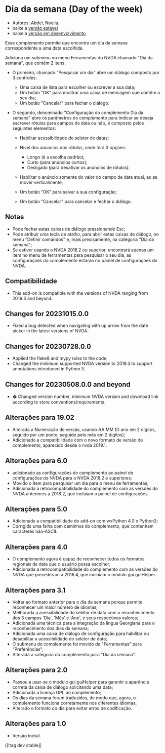 # Dia da semana (Day of the week) #

* Autores: Abdel, Noelia.
* baixe a [versão estável][1]
* baixe a [versão em desenvolvimento][2]

Esse complemento permite que encontre um dia da semana correspondente a uma
data escolhida.

Adiciona um submenu no menu Ferramentas do NVDA chamado "Dia da semana", que
contém 2 itens:

* O primeiro, chamado "Pesquisar um dia" abre um diálogo composto por 3
  controles:

    * Uma caixa de lista para escolher ou escrever a sua data;
    * Um botão "OK" para mostrar uma caixa de mensagem que contém o seu dia;
    * Um botão "Cancelar" para fechar o diálogo.

* O segundo, denominado "Configuração do complemento Dia da semana" abre os
  parâmetros do complemento para indicar se deseja escrever rótulos para
  campos de data ou não, é composto pelos seguintes elementos:

    * Habilitar acessibilidade do seletor de datas;
    * Nível dos anúncios dos rótulos, onde terá 3 opções:

        * Longo (é a escolha padrão);
        * Curto (para anúncios curtos);
        * Desligado (para desativar os anúncios de rótulos).

    * Habilitar o anúncio somente do valor do campo de data atual, ao se
      mover verticalmente;
    * Um botão "OK" para salvar a sua configuração;
    * Um botão "Cancelar" para cancelar e fechar o diálogo.

## Notas ##

* Pode fechar estas caixas de diálogo pressionando Esc;
* Pode atribuir uma tecla de atalho, para abrir estas caixas de diálogo, no
  menu "Definir comandos" e, mais precisamente, na categoria "Dia da
  semana";
* Se estiver usando o NVDA 2018.2 ou superior, encontrará apenas um item no
  menu de ferramentas para pesquisar o seu dia, as configurações do
  complemento estarão no painel de configurações do NVDA.

## Compatibilidade ##

* This add-on is compatible with the versions of NVDA ranging from 2019.3
  and beyond.

## Changes for 20231015.0.0 ##

* Fixed a bug detected when navigating with up arrow from the date picker in
  the latest versions of NVDA.

## Changes for 20230728.0.0 ##

* Applied the flake8 and mypy rules to the code;
* Changed the minimum supported NVDA version to 2019.3 to support
  annotations introduced in Python 3.

## Changes for 20230508.0.0 and beyond ##

* � Changed version number, minimum NVDA version and download link according
  to store conventions/requirements.

## Alterações para 19.02 ##

* Alterada a Numeração de versão, usando AA.MM (O ano em 2 dígitos, seguido
  por um ponto, seguido pelo mês em 2 dígitos);
* Adicionado a compatibilidade com o novo formato de versão do complemento,
  aparecido desde o nvda 2019.1.

## Alterações para 6.0 ##

* adicionado as configurações do complemento ao painel de configurações do
  NVDA para o NVDA 2018.2 e superiores;
* Movido o item para pesquisar um dia para o menu de ferramentas;
* Adicionada a retrocompatibilidade do complemento com as versões do NVDA
  anteriores a 2018.2, que incluíam o painel de configurações.

## Alterações para 5.0 ##

* Adicionada a compatibilidade do add-on com wxPython 4.0 e Python3;
* Corrigida uma falha com caminhos do complemento, que contenham caracteres
  não-ASCII.

## Alterações para 4.0 ##

* O complemento agora é capaz de reconhecer todos os formatos regionais de
  data que o usuário possa escolher;
* Adicionada a retrocompatibilidade do complemento com as versões do NVDA
  que precederam a 2016.4, que incluíam o módulo gui.guiHelper.

## Alterações para 3.1 ##

* Voltar ao formato anterior para o dia da semana porque permite reconhecer
  um maior número de idiomas;
* Melhorada a acessibilidade do seletor de data com o reconhecimento dos 3
  campos 'Dia', 'Mês' e 'Ano', e seus respectivos valores;
* Adicionada uma técnica para a integração da língua Georgiana para o
  reconhecimento dos dias da semana;
* Adicionada uma caixa de diálogo de configuração para habilitar ou
  desabilitar a acessibilidade do seletor de data;
* O submenu do complemento foi movido de "Ferramentas" para "Preferências";
* Alterada a categoria do complemento para "Dia da semana".

## Alterações para 2.0 ##

* Passou a usar-se o módulo gui.guiHelper para garantir a aparência correta
  da caixa de diálogo solicitando uma data;
* Adicionada a licença GPL ao complemento;
* Os dias da semana foram traduzidos, de modo que, agora, o complemento
  funciona corretamente nos diferentes idiomas;
* Alterado o formato do dia para evitar erros de codificação.

## Alterações para 1.0 ##

* Versão inicial.

[[!tag dev stable]]

[1]: https://www.nvaccess.org/addonStore/legacy?file=dayOfTheWeek

[2]: https://www.nvaccess.org/addonStore/legacy?file=dayOfTheWeek
